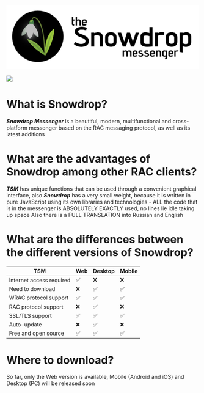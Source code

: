<img src=assets/lftl.png style="align=center"></img>

<img src=https://github.com/user-attachments/assets/27fe4c1e-0835-440e-a7e2-807c983cf9b6 style="align=center"></img>

# What is Snowdrop?

***Snowdrop Messenger*** is a beautiful, modern, multifunctional and cross-platform messenger based on the RAC messaging protocol, as well as its latest additions

# What are the advantages of Snowdrop among other RAC clients?

***TSM*** has unique functions that can be used through a convenient graphical interface, also ***Snowdrop*** has a very small weight, because it is written in pure JavaScript using its own libraries and technologies - ALL the code that is in the messenger is ABSOLUTELY EXACTLY used, no lines lie idle taking up space
Also there is a FULL TRANSLATION into Russian and English

# What are the differences between the different versions of Snowdrop?

| TSM | Web | Desktop | Mobile |
|---|---|---|---|
| Internet access required | ✅ | ❌ | ❌ |
| Need to download | ❌ | ✅ | ✅ |
| WRAC protocol support | ✅ | ✅ | ✅ |
| RAC protocol support | ❌ | ✅ | ❌ |
| SSL/TLS support | ✅ | ✅ | ✅ |
| Auto-update | ❌ | ✅ | ❌ |
| Free and open source | ✅ | ✅ | ✅ |

# Where to download?

So far, only the Web version is available, Mobile (Android and iOS) and Desktop (PC) will be released soon
